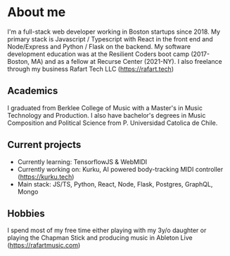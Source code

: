 # About me
I'm a full-stack web developer working in Boston startups since 2018. My primary stack is Javascript / Typescript with React in the front end and Node/Express and Python / Flask on the backend. My software development education was at the Resilient Coders boot camp (2017-Boston, MA) and as a fellow at Recurse Center (2021-NY). I also freelance through my business Rafart Tech LLC (https://rafart.tech)

## Academics
I graduated from Berklee College of Music with a Master's in Music Technology and Production. I also have bachelor's degrees in Music Composition and Political Science from P. Universidad Catolica de Chile.

## Current projects
- Currently learning: TensorflowJS & WebMIDI
- Currently working on: Kurku, AI powered body-tracking MIDI controller (https://kurku.tech)
- Main stack: JS/TS, Python, React, Node, Flask, Postgres, GraphQL, Mongo

## Hobbies
I spend most of my free time either playing with my 3y/o daughter or playing the Chapman Stick and producing music in Ableton Live (https://rafartmusic.com)
